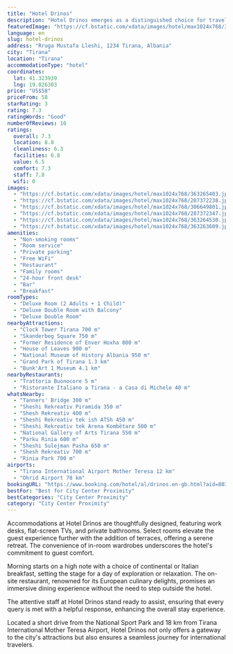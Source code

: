 ```yaml
---
title: "Hotel Drinos"
description: "Hotel Drinos emerges as a distinguished choice for travelers seeking comfort and convenience in the heart of Tirana, merely a kilometer away from the iconic Skenderberg Square."
featuredImage: "https://cf.bstatic.com/xdata/images/hotel/max1024x768/363265403.jpg?k=7973c08c2d00828a0a3fbb3654a4d192c6bf65bcb80cf3296f7fe6be2a39ef82&o=&hp=1"
language: en
slug: hotel-drinos
address: "Rruga Mustafa Lleshi, 1234 Tirana, Albania"
city: "Tirana"
location: "Tirana"
accommodationType: "hotel"
coordinates:
  lat: 41.323939
  lng: 19.826303
price: "US$58"
priceFrom: 58
starRating: 3
rating: 7.3
ratingWords: "Good"
numberOfReviews: 10
ratings:
  overall: 7.3
  location: 8.8
  cleanliness: 6.3
  facilities: 6.8
  value: 6.5
  comfort: 7.3
  staff: 7.8
  wifi: 0
images:
  - "https://cf.bstatic.com/xdata/images/hotel/max1024x768/363265403.jpg?k=7973c08c2d00828a0a3fbb3654a4d192c6bf65bcb80cf3296f7fe6be2a39ef82&o=&hp=1"
  - "https://cf.bstatic.com/xdata/images/hotel/max1024x768/287372238.jpg?k=abcd491b8c772c265032a829e218387cad29393b29cb80b5e5a49b5db523ceec&o=&hp=1"
  - "https://cf.bstatic.com/xdata/images/hotel/max1024x768/306649801.jpg?k=e2226911cb1dbdb567acc30d6eaffb994b6e5737b7837ed09ba1d3530f600d59&o=&hp=1"
  - "https://cf.bstatic.com/xdata/images/hotel/max1024x768/287372347.jpg?k=3458ef46d9e6d1c918eea6b5a3d69f11a66ce88792482d7d24697f129af365c6&o=&hp=1"
  - "https://cf.bstatic.com/xdata/images/hotel/max1024x768/363264530.jpg?k=77ef93c53a8e5c738234ed4fd64076ba147dc817cd00c8baee632f114fe789d0&o=&hp=1"
  - "https://cf.bstatic.com/xdata/images/hotel/max1024x768/363263609.jpg?k=3071bd3e0f53b039d271d806eb2bb53d041f644dfa97853236f3b817f7f0946a&o=&hp=1"
amenities:
  - "Non-smoking rooms"
  - "Room service"
  - "Private parking"
  - "Free WiFi"
  - "Restaurant"
  - "Family rooms"
  - "24-hour front desk"
  - "Bar"
  - "Breakfast"
roomTypes:
  - "Deluxe Room (2 Adults + 1 Child)"
  - "Deluxe Double Room with Balcony"
  - "Deluxe Double Room"
nearbyAttractions:
  - "Clock Tower Tirana 700 m"
  - "Skanderbeg Square 750 m"
  - "Former Residence of Enver Hoxha 800 m"
  - "House of Leaves 900 m"
  - "National Museum of History Albania 950 m"
  - "Grand Park of Tirana 1.3 km"
  - "Bunk'Art 1 Museum 4.1 km"
nearbyRestaurants:
  - "Trattoria Buonocore 5 m"
  - "Ristorante Italiano a Tirana - a Casa di Michele 40 m"
whatsNearby:
  - "Tanners' Bridge 300 m"
  - "Sheshi Rekreativ Piramida 350 m"
  - "Shesh Rekreativ 400 m"
  - "Sheshi Rekreativ tek ish ATSh 450 m"
  - "Sheshi Rekreativ tek Arena Kombëtare 500 m"
  - "National Gallery of Arts Tirana 550 m"
  - "Parku Rinia 600 m"
  - "Sheshi Sulejman Pasha 650 m"
  - "Shesh Rekreativ 700 m"
  - "Rinia Park 700 m"
airports:
  - "Tirana International Airport Mother Teresa 12 km"
  - "Ohrid Airport 78 km"
bookingURL: "https://www.booking.com/hotel/al/drinos.en-gb.html?aid=8035640"
bestFor: "Best for City Center Proximity"
bestCategories: "City Center Proximity"
category: "City Center Proximity"
---
```


Accommodations at Hotel Drinos are thoughtfully designed, featuring work desks, flat-screen TVs, and private bathrooms. Select rooms elevate the guest experience further with the addition of terraces, offering a serene retreat. The convenience of in-room wardrobes underscores the hotel's commitment to guest comfort.

Morning starts on a high note with a choice of continental or Italian breakfast, setting the stage for a day of exploration or relaxation. The on-site restaurant, renowned for its European culinary delights, promises an immersive dining experience without the need to step outside the hotel.

The attentive staff at Hotel Drinos stand ready to assist, ensuring that every query is met with a helpful response, enhancing the overall stay experience.

Located a short drive from the National Sport Park and 18 km from Tirana International Mother Teresa Airport, Hotel Drinos not only offers a gateway to the city's attractions but also ensures a seamless journey for international travelers.
